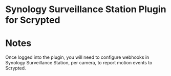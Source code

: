 # Synology Surveillance Station Plugin for Scrypted

# Notes

Once logged into the plugin, you will need to configure webhooks in Synology Surveillance Station, per camera, to report motion events to Scrypted.
